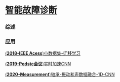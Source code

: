 # [智能故障诊断](/故障诊断/README.md)<!-- {docsify-ignore} -->

### 综述

### 应用

[(**2018-IEEE Acess**)小数据集-迁移学习](/故障诊断/小数据集_迁移学习.md)

[(**2019-Pedstc会议**)实时加速CNN](/故障诊断/实时_加速CNN.md)

[(**2020-Measurement**)轴承-振动和声数据融合-1D-CNN](/故障诊断/1D-CNN-based.md)


